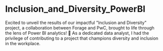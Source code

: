 # Inclusion_and_Diversity_PowerBI
Excited to unveil the results of our impactful "Inclusion and Diversity" project, a collaboration between Forage and PwC, brought to life through the lens of Power BI analytics! 🚀 As a dedicated data analyst, I had the privilege of contributing to a project that champions diversity and inclusion in the workplace.
